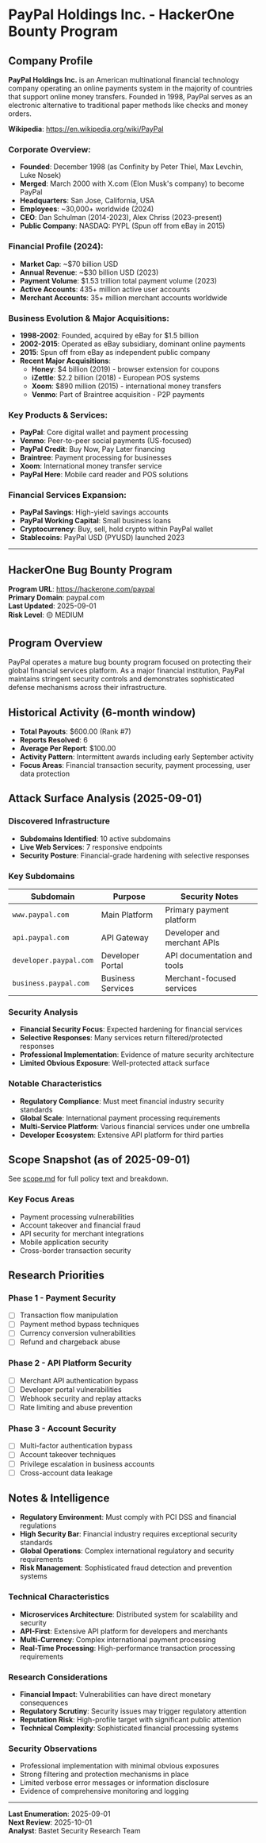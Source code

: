 # PayPal Holdings Inc. - HackerOne Bounty Program

## Company Profile

**PayPal Holdings Inc.** is an American multinational financial technology company operating an online payments system in the majority of countries that support online money transfers. Founded in 1998, PayPal serves as an electronic alternative to traditional paper methods like checks and money orders.

**Wikipedia**: https://en.wikipedia.org/wiki/PayPal

### Corporate Overview:
- **Founded**: December 1998 (as Confinity by Peter Thiel, Max Levchin, Luke Nosek)
- **Merged**: March 2000 with X.com (Elon Musk's company) to become PayPal
- **Headquarters**: San Jose, California, USA
- **Employees**: ~30,000+ worldwide (2024)
- **CEO**: Dan Schulman (2014-2023), Alex Chriss (2023-present)
- **Public Company**: NASDAQ: PYPL (Spun off from eBay in 2015)

### Financial Profile (2024):
- **Market Cap**: ~$70 billion USD
- **Annual Revenue**: ~$30 billion USD (2023)
- **Payment Volume**: $1.53 trillion total payment volume (2023)
- **Active Accounts**: 435+ million active user accounts
- **Merchant Accounts**: 35+ million merchant accounts worldwide

### Business Evolution & Major Acquisitions:
- **1998-2002**: Founded, acquired by eBay for $1.5 billion
- **2002-2015**: Operated as eBay subsidiary, dominant online payments
- **2015**: Spun off from eBay as independent public company
- **Recent Major Acquisitions**:
  - **Honey**: $4 billion (2019) - browser extension for coupons
  - **iZettle**: $2.2 billion (2018) - European POS systems
  - **Xoom**: $890 million (2015) - international money transfers
  - **Venmo**: Part of Braintree acquisition - P2P payments

### Key Products & Services:
- **PayPal**: Core digital wallet and payment processing
- **Venmo**: Peer-to-peer social payments (US-focused)
- **PayPal Credit**: Buy Now, Pay Later financing
- **Braintree**: Payment processing for businesses
- **Xoom**: International money transfer service
- **PayPal Here**: Mobile card reader and POS solutions

### Financial Services Expansion:
- **PayPal Savings**: High-yield savings accounts
- **PayPal Working Capital**: Small business loans
- **Cryptocurrency**: Buy, sell, hold crypto within PayPal wallet
- **Stablecoins**: PayPal USD (PYUSD) launched 2023

---

## HackerOne Bug Bounty Program

**Program URL**: https://hackerone.com/paypal  
**Primary Domain**: paypal.com  
**Last Updated**: 2025-09-01  
**Risk Level**: 🟡 MEDIUM  

## Program Overview

PayPal operates a mature bug bounty program focused on protecting their global financial services platform. As a major financial institution, PayPal maintains stringent security controls and demonstrates sophisticated defense mechanisms across their infrastructure.

## Historical Activity (6-month window)

- **Total Payouts**: $600.00 (Rank #7)
- **Reports Resolved**: 6
- **Average Per Report**: $100.00
- **Activity Pattern**: Intermittent awards including early September activity
- **Focus Areas**: Financial transaction security, payment processing, user data protection

## Attack Surface Analysis (2025-09-01)

### Discovered Infrastructure
- **Subdomains Identified**: 10 active subdomains
- **Live Web Services**: 7 responsive endpoints
- **Security Posture**: Financial-grade hardening with selective responses

### Key Subdomains
| Subdomain | Purpose | Security Notes |
|-----------|---------|---------------|
| `www.paypal.com` | Main Platform | Primary payment platform |
| `api.paypal.com` | API Gateway | Developer and merchant APIs |
| `developer.paypal.com` | Developer Portal | API documentation and tools |
| `business.paypal.com` | Business Services | Merchant-focused services |

### Security Analysis
- **Financial Security Focus**: Expected hardening for financial services
- **Selective Responses**: Many services return filtered/protected responses
- **Professional Implementation**: Evidence of mature security architecture
- **Limited Obvious Exposure**: Well-protected attack surface

### Notable Characteristics
- **Regulatory Compliance**: Must meet financial industry security standards
- **Global Scale**: International payment processing requirements
- **Multi-Service Platform**: Various financial services under one umbrella
- **Developer Ecosystem**: Extensive API platform for third parties

## Scope Snapshot (as of 2025-09-01)

See [scope.md](scope.md) for full policy text and breakdown.

### Key Focus Areas
- Payment processing vulnerabilities
- Account takeover and financial fraud
- API security for merchant integrations
- Mobile application security
- Cross-border transaction security

## Research Priorities

### Phase 1 - Payment Security
- [ ] Transaction flow manipulation
- [ ] Payment method bypass techniques
- [ ] Currency conversion vulnerabilities
- [ ] Refund and chargeback abuse

### Phase 2 - API Platform Security
- [ ] Merchant API authentication bypass
- [ ] Developer portal vulnerabilities
- [ ] Webhook security and replay attacks
- [ ] Rate limiting and abuse prevention

### Phase 3 - Account Security
- [ ] Multi-factor authentication bypass
- [ ] Account takeover techniques
- [ ] Privilege escalation in business accounts
- [ ] Cross-account data leakage

## Notes & Intelligence

- **Regulatory Environment**: Must comply with PCI DSS and financial regulations
- **High Security Bar**: Financial industry requires exceptional security standards
- **Global Operations**: Complex international regulatory and security requirements
- **Risk Management**: Sophisticated fraud detection and prevention systems

### Technical Characteristics
- **Microservices Architecture**: Distributed system for scalability and security
- **API-First**: Extensive API platform for developers and merchants
- **Multi-Currency**: Complex international payment processing
- **Real-Time Processing**: High-performance transaction processing requirements

### Research Considerations
- **Financial Impact**: Vulnerabilities can have direct monetary consequences
- **Regulatory Scrutiny**: Security issues may trigger regulatory attention
- **Reputation Risk**: High-profile target with significant public attention
- **Technical Complexity**: Sophisticated financial processing systems

### Security Observations
- Professional implementation with minimal obvious exposures
- Strong filtering and protection mechanisms in place
- Limited verbose error messages or information disclosure
- Evidence of comprehensive monitoring and logging

---

**Last Enumeration**: 2025-09-01  
**Next Review**: 2025-10-01  
**Analyst**: Bastet Security Research Team